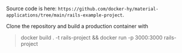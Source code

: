 Source code is here: `https://github.com/docker-hy/material-applications/tree/main/rails-example-project`.

Clone the repository and build a production container with
> docker build . -t rails-project && docker run -p 3000:3000 rails-project
